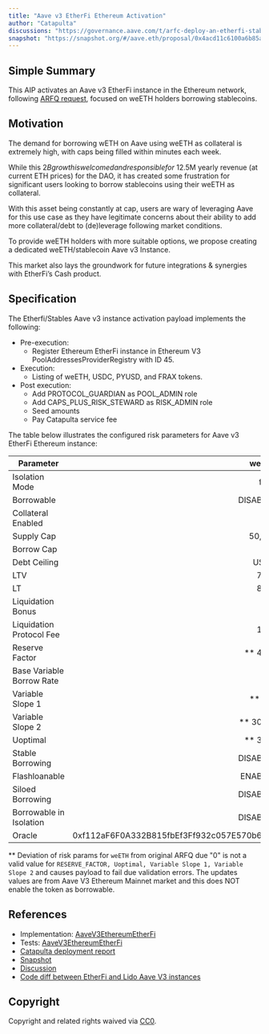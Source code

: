 ```yaml
---
title: "Aave v3 EtherFi Ethereum Activation"
author: "Catapulta"
discussions: "https://governance.aave.com/t/arfc-deploy-an-etherfi-stablecoin-aave-v3-instance/18440"
snapshot: "https://snapshot.org/#/aave.eth/proposal/0x4acd11c6100a6b85a553e21359f3720fa5cd4783a76c77857436ace134f88c05"
---
```


## Simple Summary

This AIP activates an Aave v3 EtherFi instance in the Ethereum network, following [ARFQ request](https://governance.aave.com/t/arfc-deploy-an-etherfi-stablecoin-aave-v3-instance/18440), focused on weETH holders borrowing stablecoins.

## Motivation

The demand for borrowing wETH on Aave using weETH as collateral is extremely high, with caps being filled within minutes each week.

While this $2B growth is welcomed and responsible for ~$12.5M yearly revenue (at current ETH prices) for the DAO, it has created some frustration for significant users looking to borrow stablecoins using their weETH as collateral.

With this asset being constantly at cap, users are wary of leveraging Aave for this use case as they have legitimate concerns about their ability to add more collateral/debt to (de)leverage following market conditions.

To provide weETH holders with more suitable options, we propose creating a dedicated weETH/stablecoin Aave v3 Instance.

This market also lays the groundwork for future integrations & synergies with EtherFi’s Cash product.

## Specification

The Etherfi/Stables Aave v3 instance activation payload implements the following:

- Pre-execution:
  - Register Ethereum EtherFi instance in Ethereum V3 PoolAddressesProviderRegistry with ID 45.
- Execution:
  - Listing of weETH, USDC, PYUSD, and FRAX tokens.
- Post execution:
  - Add PROTOCOL_GUARDIAN as POOL_ADMIN role
  - Add CAPS_PLUS_RISK_STEWARD as RISK_ADMIN role
  - Seed amounts
  - Pay Catapulta service fee

The table below illustrates the configured risk parameters for Aave v3 EtherFi Ethereum instance:

| Parameter                 |                                      weETH |                                       USDC |                                      PYUSD |                                       FRAX |
| ------------------------- | -----------------------------------------: | -----------------------------------------: | -----------------------------------------: | -----------------------------------------: |
| Isolation Mode            |                                      false |                                      false |                                      false |                                      false |
| Borrowable                |                                   DISABLED |                                    ENABLED |                                    ENABLED |                                    ENABLED |
| Collateral Enabled        |                                       true |                                      false |                                      false |                                      false |
| Supply Cap                |                                     50,000 |                                140,000,000 |                                 60,000,000 |                                 54,000,000 |
| Borrow Cap                |                                          0 |                                135,000,000 |                                 15,000,000 |                                 12,000,000 |
| Debt Ceiling              |                                      USD 0 |                                      USD 0 |                                      USD 0 |                                      USD 0 |
| LTV                       |                                       78 % |                                        0 % |                                        0 % |                                        0 % |
| LT                        |                                       81 % |                                        0 % |                                        0 % |                                        0 % |
| Liquidation Bonus         |                                        6 % |                                        0 % |                                        0 % |                                        0 % |
| Liquidation Protocol Fee  |                                       10 % |                                        0 % |                                       10 % |                                       10 % |
| Reserve Factor            |                                  \*\* 45 % |                                       10 % |                                       20 % |                                       20 % |
| Base Variable Borrow Rate |                                        0 % |                                        0 % |                                        0 % |                                        0 % |
| Variable Slope 1          |                                   \*\* 7 % |                                      6.5 % |                                      5.5 % |                                      5.5 % |
| Variable Slope 2          |                                 \*\* 300 % |                                       60 % |                                       80 % |                                       80 % |
| Uoptimal                  |                                  \*\* 35 % |                                       90 % |                                       90 % |                                       90 % |
| Stable Borrowing          |                                   DISABLED |                                   DISABLED |                                   DISABLED |                                   DISABLED |
| Flashloanable             |                                    ENABLED |                                    ENABLED |                                    ENABLED |                                    ENABLED |
| Siloed Borrowing          |                                   DISABLED |                                   DISABLED |                                   DISABLED |                                   DISABLED |
| Borrowable in Isolation   |                                   DISABLED |                                   DISABLED |                                   DISABLED |                                   DISABLED |
| Oracle                    | 0xf112aF6F0A332B815fbEf3Ff932c057E570b62d3 | 0x736bF902680e68989886e9807CD7Db4B3E015d3C | 0x150bAe7Ce224555D39AfdBc6Cb4B8204E594E022 | 0x45D270263BBee500CF8adcf2AbC0aC227097b036 |

\*\* Deviation of risk params for `weETH` from original ARFQ due "0" is not a valid value for `RESERVE_FACTOR, Uoptimal, Variable Slope 1, Variable Slope 2` and causes payload to fail due validation errors. The updates values are from Aave V3 Ethereum Mainnet market and this does NOT enable the token as borrowable.

## References

- Implementation: [AaveV3EthereumEtherFi](https://github.com/bgd-labs/aave-proposals-v3/blob/main/src/20240902_AaveV3EthereumEtherFi_EtherFiEthereumActivation/AaveV3EthereumEtherFi_EtherFiEthereumActivation_20240902.sol)
- Tests: [AaveV3EthereumEtherFi](https://github.com/bgd-labs/aave-proposals-v3/blob/main/src/20240902_AaveV3EthereumEtherFi_EtherFiEthereumActivation/AaveV3EthereumEtherFi_EtherFiEthereumActivation_20240902.t.sol)
- [Catapulta deployment report](https://catapulta.sh/report/719c68e7-9829-455d-a580-b5c93b25812a)
- [Snapshot](https://snapshot.org/#/aave.eth/proposal/0x4acd11c6100a6b85a553e21359f3720fa5cd4783a76c77857436ace134f88c05)
- [Discussion](https://governance.aave.com/t/arfc-deploy-an-etherfi-stablecoin-aave-v3-instance/18440)
- [Code diff between EtherFi and Lido Aave V3 instances](https://diffy.org/diff/499d8ea81137d)

## Copyright

Copyright and related rights waived via [CC0](https://creativecommons.org/publicdomain/zero/1.0/).
